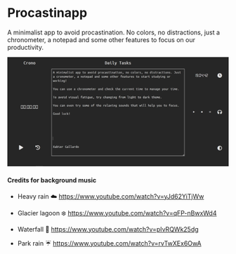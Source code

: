# Procastinapp
A minimalist app to avoid procastination. No colors, no distractions, just a chronometer, a notepad and some other features to focus on our productivity.

<img src="sample.PNG" alt="Sample Image">

#### Credits for background music
- Heavy rain :cloud:
https://www.youtube.com/watch?v=yJd62YiTjWw

- Glacier lagoon :snowflake:
https://www.youtube.com/watch?v=qFP-nBwxWd4

- Waterfall :ocean:
https://www.youtube.com/watch?v=pIvRQWk25dg

- Park rain :umbrella:
https://www.youtube.com/watch?v=rvTwXEx6OwA